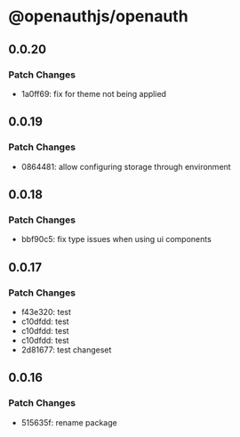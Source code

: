 # @openauthjs/openauth

## 0.0.20

### Patch Changes

- 1a0ff69: fix for theme not being applied

## 0.0.19

### Patch Changes

- 0864481: allow configuring storage through environment

## 0.0.18

### Patch Changes

- bbf90c5: fix type issues when using ui components

## 0.0.17

### Patch Changes

- f43e320: test
- c10dfdd: test
- c10dfdd: test
- c10dfdd: test
- 2d81677: test changeset

## 0.0.16

### Patch Changes

- 515635f: rename package
